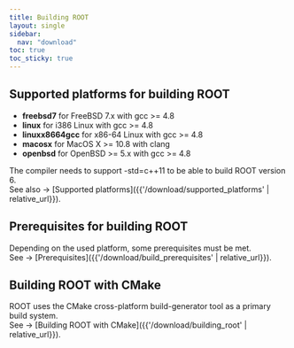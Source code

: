 ```yaml
---
title: Building ROOT
layout: single
sidebar:
  nav: "download"
toc: true
toc_sticky: true
---
```


## Supported platforms for building ROOT

- **freebsd7** for FreeBSD 7.x with gcc >= 4.8
- **linux** for i386 Linux with gcc >= 4.8
- **linuxx8664gcc** for x86-64 Linux with gcc >= 4.8
- **macosx** for MacOS X >= 10.8 with clang
- **openbsd** for OpenBSD >= 5.x with gcc >= 4.8

The compiler needs to support -std=c++11 to be able to build ROOT version 6.<br>
See also → [Supported platforms]({{'/download/supported_platforms' | relative_url}}).

## Prerequisites for building ROOT

Depending on the used platform, some prerequisites must be met.<br>
See → [Prerequisites]({{'/download/build_prerequisites' | relative_url}}).

## Building ROOT with CMake

ROOT uses the CMake cross-platform build-generator tool as a primary build system.<br>
See → [Building ROOT with CMake]({{'/download/building_root' | relative_url}}).

